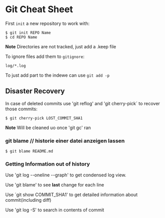 # Git Cheat Sheet 

First `init` a new repository to work with:

```
$ git init REPO Name 
$ cd REPO Name 
```
**Note** Directories are not tracked, just add a .keep file

To ignore files add them to `gitignore`: 
```
log/*.log 
```

To just add part to the indewe can use `git add -p` 

## Disaster Recovery 

In case of deleted commits use 'git reflog' and 'git cherry-pick´ to recover those commits: 
```
$ git cherry-pick LOST_COMMIT_SHA1
```

**Note** Will be cleaned uo once 'git gc' ran 

### git blame // historie einer datei anzeigen lassen 
```
$ git blame README.md
```
### Getting Information out of history

Use 'git log --oneline --graph' to get condensed log view. 

Use 'git blame' to see **last** change for each line

Use ´git show COMMIT_SHA1' to get detailed information about commit(including diff) 

Use 'git log -S' to search in contents of commit 